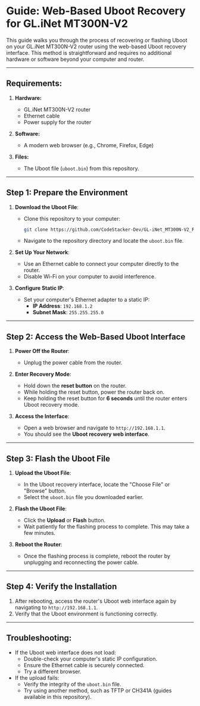 
# Guide: Web-Based Uboot Recovery for GL.iNet MT300N-V2

This guide walks you through the process of recovering or flashing Uboot on your GL.iNet MT300N-V2 router using the web-based Uboot recovery interface. This method is straightforward and requires no additional hardware or software beyond your computer and router.

---

## Requirements:
1. **Hardware:**
   - GL.iNet MT300N-V2 router
   - Ethernet cable
   - Power supply for the router

2. **Software:**
   - A modern web browser (e.g., Chrome, Firefox, Edge)

3. **Files:**
   - The Uboot file (`uboot.bin`) from this repository.

---

## Step 1: Prepare the Environment
1. **Download the Uboot File**:
   - Clone this repository to your computer:
     ```bash
     git clone https://github.com/CodeStacker-Dev/GL-iNet_MT300N-V2_Factory.git
     ```
   - Navigate to the repository directory and locate the `uboot.bin` file.

2. **Set Up Your Network**:
   - Use an Ethernet cable to connect your computer directly to the router.
   - Disable Wi-Fi on your computer to avoid interference.

3. **Configure Static IP**:
   - Set your computer's Ethernet adapter to a static IP:
     - **IP Address**: `192.168.1.2`
     - **Subnet Mask**: `255.255.255.0`

---

## Step 2: Access the Web-Based Uboot Interface
1. **Power Off the Router**:
   - Unplug the power cable from the router.

2. **Enter Recovery Mode**:
   - Hold down the **reset button** on the router.
   - While holding the reset button, power the router back on.
   - Keep holding the reset button for **6 seconds** until the router enters Uboot recovery mode.

3. **Access the Interface**:
   - Open a web browser and navigate to `http://192.168.1.1`.
   - You should see the **Uboot recovery web interface**.

---

## Step 3: Flash the Uboot File
1. **Upload the Uboot File**:
   - In the Uboot recovery interface, locate the "Choose File" or "Browse" button.
   - Select the `uboot.bin` file you downloaded earlier.

2. **Flash the Uboot File**:
   - Click the **Upload** or **Flash** button.
   - Wait patiently for the flashing process to complete. This may take a few minutes.

3. **Reboot the Router**:
   - Once the flashing process is complete, reboot the router by unplugging and reconnecting the power cable.

---

## Step 4: Verify the Installation
1. After rebooting, access the router's Uboot web interface again by navigating to `http://192.168.1.1`.
2. Verify that the Uboot environment is functioning correctly.

---

## Troubleshooting:
- If the Uboot web interface does not load:
  - Double-check your computer's static IP configuration.
  - Ensure the Ethernet cable is securely connected.
  - Try a different browser.
- If the upload fails:
  - Verify the integrity of the `uboot.bin` file.
  - Try using another method, such as TFTP or CH341A (guides available in this repository).
